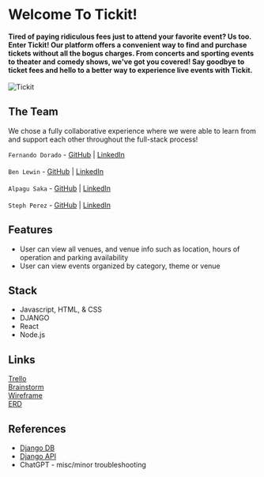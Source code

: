 # Welcome To Tickit!
**Tired of paying ridiculous fees just to attend your favorite event? Us too. Enter Tickit! Our platform offers a convenient way to find and purchase tickets without all the bogus charges. From concerts and sporting events to theater and comedy shows, we've got you covered! Say goodbye to ticket fees and hello to a better way to experience live events with Tickit.** </br> </br>
![Tickit](https://i.imgur.com/RZFjWPZ.png)

## The Team

We chose a fully collaborative experience where we were able to learn from and support each other throughout the full-stack process! </br>

`Fernando Dorado` - [GitHub](https://github.com/lastnameisgold) | [LinkedIn](https://www.linkedin.com/in/fdorado/)<br/><br/>
`Ben Lewin` - [GitHub](https://github.com/benjaminrogerlewin) | [LinkedIn](https://www.linkedin.com/in/benjaminrlewin/)<br/><br/>
`Alpagu Saka` - [GitHub](https://github.com/narniaeagle) | [LinkedIn](https://www.linkedin.com/in/alpagus/)<br/><br/>
`Steph Perez` - [GitHub](https://github.com/tephpez) | [LinkedIn](https://www.linkedin.com/in/tephpez/)

## Features

- User can view all venues, and venue info such as location, hours of operation and parking availability
- User can view events organized by category, theme or venue

## Stack
- Javascript, HTML, & CSS
- DJANGO
- React
- Node.js

## Links
[Trello](https://trello.com/b/DZ0NNiJz/tick-it)<br/>
[Brainstorm](https://www.figma.com/file/8Wr3ZtYYizaRjtiMLvmOm4/Tick-It-Brainstorm?node-id=31-374&t=rIGzjj4tFyf0I8B7-0)<br/>
[Wireframe](https://www.figma.com/file/64oHDXgb10xWTkvma5calY/tickit?node-id=0-1&t=ZxYj9TOsXa1xn80H-0)<br/>
[ERD](https://app.diagrams.net/#G1yU_hKvseXpkJyQ044fDx3s3k1m4hdxWf)<br/>

## References
- [Django DB](https://github.com/seir-123/u4_lesson_django_intro-1)
- [Django API](https://github.com/seir-123/u4_lesson_django_REST_API) 
- ChatGPT - misc/minor troubleshooting



